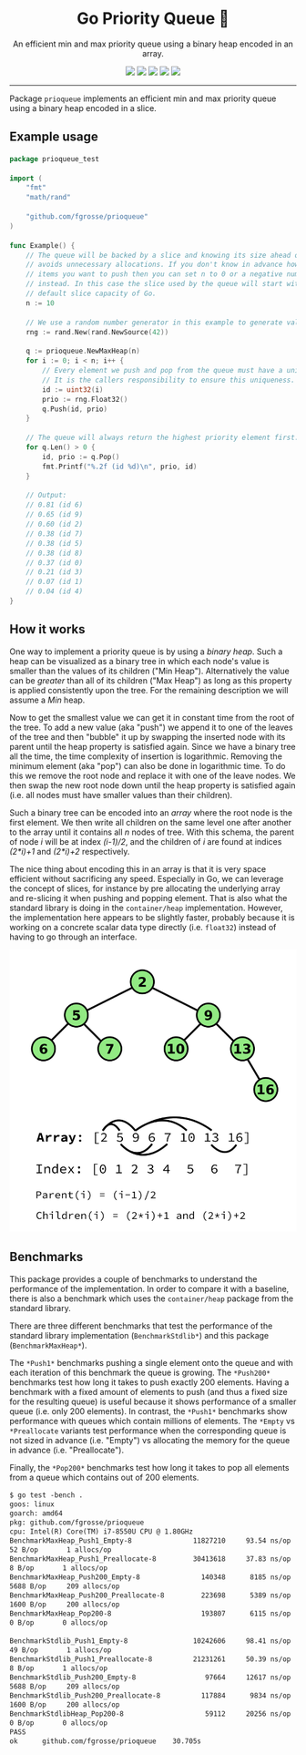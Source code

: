<h1 align="center">Go Priority Queue 🚥</h1>
<p align="center">An efficient min and max priority queue using a binary heap encoded in an array.</p>
<p align="center">
   <a href="https://github.com/fgrosse/prioqueue/releases"><img src="https://img.shields.io/github/tag/fgrosse/prioqueue.svg?label=version&color=brightgreen"></a>
   <a href="https://github.com/fgrosse/prioqueue/actions/workflows/ci.yml"><img src="https://github.com/fgrosse/prioqueue/actions/workflows/ci.yml/badge.svg"></a>
   <a href="https://goreportcard.com/report/github.com/fgrosse/prioqueue"><img src="https://goreportcard.com/badge/github.com/fgrosse/prioqueue"></a>
   <!-- <a href="https://codecov.io/gh/fgrosse/prioqueue"><img src="https://codecov.io/gh/fgrosse/prioqueue/branch/master/graph/badge.svg"/></a> -->
    <a href="https://pkg.go.dev/github.com/fgrosse/prioqueue"><img src="https://img.shields.io/badge/godoc-reference-blue.svg?color=blue"></a>
    <a href="https://github.com/fgrosse/prioqueue/blob/master/LICENSE"><img src="https://img.shields.io/badge/license-BSD--3--Clause-blue.svg"></a>
</p>

---

Package `prioqueue` implements an efficient min and max priority queue using a
binary heap encoded in a slice.   

## Example usage

[embedmd]:# (example_test.go)
```go
package prioqueue_test

import (
	"fmt"
	"math/rand"

	"github.com/fgrosse/prioqueue"
)

func Example() {
	// The queue will be backed by a slice and knowing its size ahead of time
	// avoids unnecessary allocations. If you don't know in advance how many
	// items you want to push then you can set n to 0 or a negative number
	// instead. In this case the slice used by the queue will start with the
	// default slice capacity of Go.
	n := 10

	// We use a random number generator in this example to generate values.
	rng := rand.New(rand.NewSource(42))

	q := prioqueue.NewMaxHeap(n)
	for i := 0; i < n; i++ {
		// Every element we push and pop from the queue must have a unique identifier.
		// It is the callers responsibility to ensure this uniqueness.
		id := uint32(i)
		prio := rng.Float32()
		q.Push(id, prio)
	}

	// The queue will always return the highest priority element first.
	for q.Len() > 0 {
		id, prio := q.Pop()
		fmt.Printf("%.2f (id %d)\n", prio, id)
	}

	// Output:
	// 0.81 (id 6)
	// 0.65 (id 9)
	// 0.60 (id 2)
	// 0.38 (id 7)
	// 0.38 (id 5)
	// 0.38 (id 8)
	// 0.37 (id 0)
	// 0.21 (id 3)
	// 0.07 (id 1)
	// 0.04 (id 4)
}
```

## How it works

One way to implement a priority queue is by using a _binary heap_. Such a heap
can be visualized as a binary tree in which each node's value is smaller than
the values of its children ("Min Heap"). Alternatively the value can be _greater_
than all of its children ("Max Heap") as long as this property is applied
consistently upon the tree. For the remaining description we will assume a _Min_
heap.

Now to get the smallest value we can get it in constant time from the root of
the tree. To add a new value (aka "push") we append it to one of the leaves of
the tree and then "bubble" it up by swapping the inserted node with its
parent until the heap property is satisfied again. Since we have a binary tree
all the time, the time complexity of insertion is logarithmic. Removing the
minimum element (aka "pop") can also be done in logarithmic time. To do this we
remove the root node and replace it with one of the leave nodes. We then swap
the new root node down until the heap property is satisfied again (i.e. all
nodes must have smaller values than their children). 

Such a binary tree can be encoded into an _array_ where the root node is the
first element. We then write all children on the same level one after another
to the array until it contains all _n_ nodes of tree. With this schema, the
parent of node _i_ will be at index _(i-1)/2_, and the children of _i_ are found
at indices _(2*i)+1_ and _(2*i)+2_ respectively.

The nice thing about encoding this in an array is that it is very space efficient
without sacrificing any speed. Especially in Go, we can leverage the concept of
slices, for instance by pre allocating the underlying array and re-slicing it
when pushing and popping element. That is also what the standard library is doing
in the `container/heap` implementation. However, the implementation here appears
to be slightly faster, probably because it is working on a concrete scalar data
type directly (i.e. `float32`) instead of having to go through an interface.

![Heap](heap.png)

## Benchmarks

This package provides a couple of benchmarks to understand the performance of
the implementation. In order to compare it with a baseline, there is also a
benchmark which uses the `container/heap` package from the standard library.

There are three different benchmarks that test the performance of the standard
library implementation (`BenchmarkStdlib*`) and this package (`BenchmarkMaxHeap*`).

The `*Push1*` benchmarks pushing a single element onto the queue and with each
iteration of this benchmark the queue is growing. The `*Push200*` benchmarks
test how long it takes to push exactly 200 elements. Having a benchmark with a
fixed amount of elements to push (and thus a fixed size for the resulting queue)
is useful because it shows performance of a smaller queue (i.e. only 200 elements).
In contrast, the `*Push1*` benchmarks show performance with queues which contain
millions of elements. The `*Empty` vs `*Preallocate` variants test performance
when the corresponding queue is not sized in advance (i.e. "Empty") vs allocating
the memory for the queue in advance (i.e. "Preallocate").

Finally, the `*Pop200*` benchmarks test how long it takes to pop all elements
from a queue which contains out of 200 elements.

```shell
$ go test -bench .
goos: linux
goarch: amd64
pkg: github.com/fgrosse/prioqueue
cpu: Intel(R) Core(TM) i7-8550U CPU @ 1.80GHz
BenchmarkMaxHeap_Push1_Empty-8               11827210     93.54 ns/op       52 B/op       1 allocs/op
BenchmarkMaxHeap_Push1_Preallocate-8         30413618     37.83 ns/op        8 B/op       1 allocs/op
BenchmarkMaxHeap_Push200_Empty-8               140348      8185 ns/op     5688 B/op     209 allocs/op
BenchmarkMaxHeap_Push200_Preallocate-8         223698      5389 ns/op     1600 B/op     200 allocs/op
BenchmarkMaxHeap_Pop200-8                      193807      6115 ns/op        0 B/op       0 allocs/op

BenchmarkStdlib_Push1_Empty-8                10242606     98.41 ns/op       49 B/op       1 allocs/op
BenchmarkStdlib_Push1_Preallocate-8          21231261     50.39 ns/op        8 B/op       1 allocs/op
BenchmarkStdlib_Push200_Empty-8                 97664     12617 ns/op     5688 B/op     209 allocs/op
BenchmarkStdlib_Push200_Preallocate-8          117884      9834 ns/op     1600 B/op     200 allocs/op
BenchmarkStdlibHeap_Pop200-8                    59112     20256 ns/op        0 B/op       0 allocs/op
PASS
ok      github.com/fgrosse/prioqueue    30.705s
```
